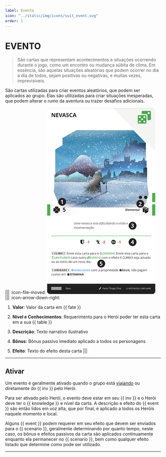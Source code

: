 ```yaml
---
label: Evento
icon: "../static/img/icons/suit_event.svg"
order: 1
---
```


# EVENTO

> São cartas que representam acontecimentos e situações ocorrendo durante o jogo, como um encontro ou mudança súbita de clima. Em essência, são aquelas situações aleatórias que podem ocorrer no dia a dia de todos, sejam positivas ou negativas, e muitas vezes, imprevisíveis.

São cartas utilizadas para criar eventos aleatórios, que podem ser aplicados ao grupo. Elas são utilizadas para criar situações inesperadas, que podem alterar o rumo da aventura ou trazer desafios adicionais.

||| :icon-file-moved:
![](../static/img/cards/event.png)
||| :icon-arrow-down-right:
1. **Valor**: Valor da carta em {{ fate }}

1. **Nível e Conhecimentos**: Requerimento para o Herói poder ter esta carta em a sua {{ table }}

1. **Descrição**: Texto narrativo ilustrativo

1. **Bônus**: Bônus passivo imediato aplicado a todos os personagens

1. **Efeito**: Texto do efeito desta carta
|||

---

## Ativar

Um evento é geralmente ativado quando o grupo está [viajando](/gameplay/travel.md) ou diretamente do {{ inv }} pelo Herói.

Para ser ativado pelo Herói, o evento deve estar em seu {{ inv }} e o Herói deve ter o {{ knowledge }} e nível da carta. A descrição e efeito do {{ event }} são então lidos em voz alta, que por final, é aplicado a todos os Heróis naquele momento e local.

Alguns {{ event }} podem requerer em seu efeito que devem ser enviados para o {{ scenario }}, geralmente determinando por quanto tempo, neste caso, os bônus e efeitos passivos da carta são aplicados continuamente enquanto ela permanecer no {{ scenario }}, bem como qualquer efeito listado que determine como pode ser utilizado.

---
